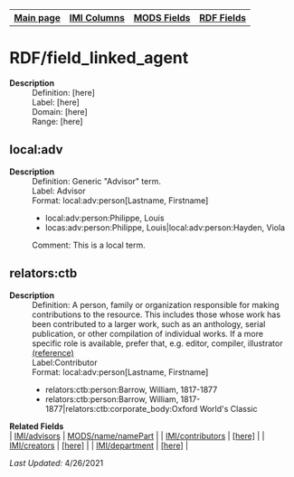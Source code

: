 <!DOCTYPE html>
<html>

<body>
<table style="width:100%">
  <tr>
    <th><a href="index.md">Main page</a></th>
	<th><a href="IMI.md">IMI Columns</a></th>
    <th><a href="MODS.md">MODS Fields</a></th>
    <th><a href="RDF.md">RDF Fields</a></th>
  </tr>
</table>



<h1>RDF/field_linked_agent</h1>
<dl>
  <dt><b>Description</b></dt>
  <dd>Definition: [here]</dd>
  <dd>Label:  [here]</dd>
  <dd>Domain:  [here]</dd>
  <dd>Range:  [here]</dd>
</dl>
<h2>local:adv</h2>
<dl>
  <dt><b>Description</b></dt>
  <dd>Definition: Generic "Advisor" term.</dd>
  <dd>Label:  Advisor</dd>
  <dd>Format:  local:adv:person[Lastname, Firstname]</dd>
  <dd>
  <ul>
				<li>local:adv:person:Philippe, Louis</li> 
				<li>locas:adv:person:Philippe, Louis|local:adv:person:Hayden, Viola</li>
			</ul>
	</dd>
  <dd>Comment:  This is a local term.</dd>
</dl>
<h2>relators:ctb</h2>
<dl>
  <dt><b>Description</b></dt>
  <dd>Definition: A person, family or organization responsible for making contributions to the resource. This includes those whose work has been contributed to a larger work, such as an anthology, serial publication, or other compilation of individual works. If a more specific role is available, prefer that, e.g. editor, compiler, illustrator <a href="http://id.loc.gov/vocabulary/relators/ctb.md">(reference)</a> </dd>
  <dd>Label:Contributor</dd>
  <dd>Format:  local:adv:person[Lastname, Firstname]</dd>
  <dd>
  <ul>
				<li>relators:ctb:person:Barrow, William,  1817-1877</li> 
				<li>relators:ctb:person:Barrow, William,  1817-1877|relators:ctb:corporate_body:Oxford World's Classic</li>
			</ul>
	</dd>
</dl>
<dl>
	<dt><b>Related Fields</b></dt>
		| <a href="advisor.md">IMI/advisors</a> | <a href="mods.name.md">MODS/name/namePart</a> |
		| <a href="contributors.md">IMI/contributors</a> | <a href="MODS.template.md">[here]</a> |
		| <a href="creators.md">IMI/creators</a> | <a href="MODS.template.md">[here]</a> |
		| <a href="department.md">IMI/department</a> | <a href="MODS.template.md">[here]</a> |
</dl>
<p><i>Last Updated: </i>4/26/2021</p>
</body>
</html>



